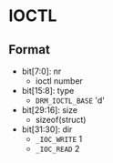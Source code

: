 # IOCTL

## Format

- bit[7:0]: nr
  - ioctl number
- bit[15:8]: type
  - `DRM_IOCTL_BASE` 'd'
- bit[29:16]: size
  - sizeof(struct)
- bit[31:30]: dir
  - `_IOC_WRITE` 1
  - `_IOC_READ` 2
